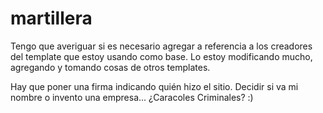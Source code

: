 # martillera


Tengo que averiguar si es necesario agregar a referencia a los creadores del template que estoy usando como base. Lo estoy modificando mucho, agregando y tomando cosas de otros templates.

Hay que poner una firma indicando quién hizo el sitio. Decidir si va mi nombre o invento una empresa... ¿Caracoles Criminales? :)


